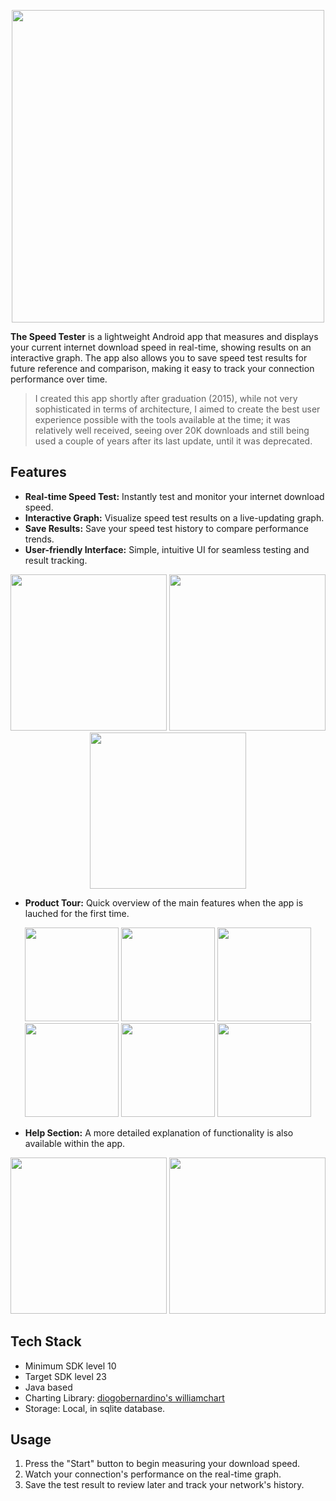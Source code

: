 <p align="center"> 
<img src="https://github.com/user-attachments/assets/c75745fd-cae7-4cd5-8b36-4c17e1bed3fa" width="500"/>
</p>

**The Speed Tester** is a lightweight Android app that measures and displays your current internet download speed in real-time, showing results on an interactive graph. The app also allows you to save speed test results for future reference and comparison, making it easy to track your connection performance over time.

>I created this app shortly after graduation (2015), while not very sophisticated in terms of architecture, I aimed to create the best user experience possible with the tools available at the time; it was relatively well received, seeing over 20K downloads and still being used a couple of years after its last update, until it was deprecated.

## Features
- **Real-time Speed Test:** Instantly test and monitor your internet download speed.
- **Interactive Graph:** Visualize speed test results on a live-updating graph.
- **Save Results:** Save your speed test history to compare performance trends.
- **User-friendly Interface:** Simple, intuitive UI for seamless testing and result tracking.

<p align="center"> 
<img src="https://github.com/user-attachments/assets/ee3cfa33-5510-4531-afa6-e616d0116471" width="250"/>
<img src="https://github.com/user-attachments/assets/174255e4-0085-41e7-b1f2-e4e2c85b1bb4" width="250"/>
<img src="https://github.com/user-attachments/assets/abbf8678-3a88-43b3-8cfd-a73e66afe0d3" width="250"/>
</p>

- **Product Tour:** Quick overview of the main features when the app is lauched for the first time.
<p align="center"> 
<img src="https://github.com/user-attachments/assets/b231aa01-72d6-4eb3-91d2-0faf7391cb2e" width="150"/>
<img src="https://github.com/user-attachments/assets/b43dbbdf-4109-4129-9b47-2d7dcc43adde" width="150"/>
<img src="https://github.com/user-attachments/assets/2a6e2af2-1ee6-4061-a705-79c34f94cb75" width="150"/>
<img src="https://github.com/user-attachments/assets/be583135-5046-4bbc-8161-b525f97aaaab" width="150"/>
<img src="https://github.com/user-attachments/assets/656a4056-852e-4c0d-b186-17917a99a293" width="150"/>
<img src="https://github.com/user-attachments/assets/7113f2fe-a828-4690-b45f-37a6774a94d6" width="150"/>
</p>

- **Help Section:** A more detailed explanation of functionality is also available within the app.
<p align="center"> 
<img src="https://github.com/user-attachments/assets/327e489f-1e9f-44c7-b79d-f89d80d87c7d" width="250"/>
<img src="https://github.com/user-attachments/assets/50a137e8-fea5-413d-85e3-0aedaa6ed5f3" width="250"/>
</p>

## Tech Stack
- Minimum SDK level 10
- Target SDK level 23
- Java based
- Charting Library: [diogobernardino's williamchart](https://github.com/diogobernardino/williamchart)
- Storage: Local, in sqlite database.

## Usage
1. Press the "Start" button to begin measuring your download speed.
2. Watch your connection's performance on the real-time graph.
3. Save the test result to review later and track your network's history.

